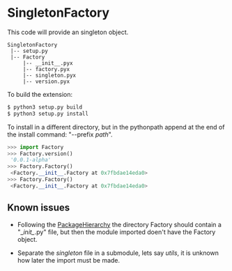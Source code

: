 # SingletonFactory

This code will provide an singleton object.

```
SingletonFactory
 |-- setup.py
 |-- Factory
     |-- __init__.pyx
     |-- factory.pyx
     |-- singleton.pyx
     |-- version.pyx
```

To build the extension:

```bash
$ python3 setup.py build
$ python3 setup.py install
```

To install in a different directory, but in the pythonpath append at the end of the install command: "--prefix _path_".

```python
>>> import Factory
>>> Factory.version()
 '0.0.1-alpha'
>>> Factory.Factory()
 <Factory.__init__.Factory at 0x7fbdae14eda0>
>>> Factory.Factory()
 <Factory.__init__.Factory at 0x7fbdae14eda0>
```

## Known issues

- Following the [PackageHierarchy](https://github.com/cython/cython/wiki/PackageHierarchy) the directory Factory should contain a "\__init\__.py" file, but then the module imported doen't have the Factory object.

- Separate the _singleton_ file in a submodule, lets say _utils_, it is unknown how later the import must be made.
